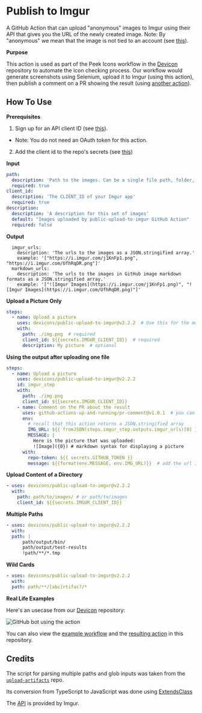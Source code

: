 # Publish to Imgur

A GitHub Action that can upload "anonymous" images to Imgur using their API that gives you the URL of the newly created image.
Note: By "anonymous" we mean that the image is not tied to an account (see [this](https://apidocs.imgur.com/#intro)).

**Purpose**

This action is used as part of the Peek Icons workflow in the [Devicon](https://github.com/devicons/devicon) repository to automate the
icon checking process. Our workflow would generate screenshots using Selenium, upload it to Imgur (using this action), then publish a comment on a PR showing the result (using [another action](https://github.com/marketplace/actions/pr-comment)).

## How To Use

**Prerequisites**

1. Sign up for an API client ID (see [this](https://apidocs.imgur.com/#intro)).

* Note: You do not need an OAuth token for this action.

2. Add the client id to the repo's secrets (see [this](https://docs.github.com/en/free-pro-team@latest/actions/reference/encrypted-secrets#in-this-article))

**Input**

```yaml
path:
  description: 'Path to the images. Can be a single file path, folder, or glob.'
  required: true
client_id:  
  description: 'The CLIENT_ID of your Imgur app'
  required: true
description:  
  description: 'A description for this set of images'
  default: "Images uploaded by public-upload-to-imgur GitHub Action"
  required: false
```

**Output**

```plaintext
  imgur_urls: 
    description: 'The urls to the images as a JSON.stringified array.'
    example: '["https://i.imgur.com/j1KnFp1.png", "https://i.imgur.com/UfhRqDR.png"]'
  markdown_urls:
    description: 'The urls to the images in GitHub image markdown formats as a JSON.stringified array.'
    example: '["![Imgur Images](https://i.imgur.com/j1KnFp1.png)", "![Imgur Images](https://i.imgur.com/UfhRqDR.png)"]'
```

**Upload a Picture Only**

```yaml
steps:
  - name: Upload a picture
    uses: devicons/public-upload-to-imgur@v2.2.2  # Use this for the most stable version
    with:
      path: ./img.png  # required
      client_id: ${{secrets.IMGUR_CLIENT_ID}}  # required
      description: My picture  # optional
```

**Using the output after uploading one file**

```yaml
steps:
  - name: Upload a picture
    uses: devicons/public-upload-to-imgur@v2.2.2
    id: imgur_step
    with:
      path: ./img.png 
      client_id: ${{secrets.IMGUR_CLIENT_ID}} 
    - name: Comment on the PR about the result
      uses: github-actions-up-and-running/pr-comment@v1.0.1  # you can use any action that you want. This is only an example
      env:
        # recall that this action returns a JSON.stringified array
        IMG_URL: ${{ fromJSON(steps.imgur_step.outputs.imgur_urls)[0] }}  # get the output of the step above using its id
        MESSAGE: |
          Here is the picture that was uploaded:
          ![Image]({0}) # markdown syntax for displaying a picture
      with:
        repo-token: ${{ secrets.GITHUB_TOKEN }}
        message: ${{format(env.MESSAGE, env.IMG_URL)}}  # add the url into the string
```

**Upload Content of a Directory**

```yaml
- uses: devicons/public-upload-to-imgur@v2.2.2
  with:
    path: path/to/images/ # or path/to/images
    client_id: ${{secrets.IMGUR_CLIENT_ID}} 
```

**Multiple Paths**

```yaml
- uses: devicons/public-upload-to-imgur@v2.2.2
  with:
  path: |
      path/output/bin/
      path/output/test-results
      !path/**/*.tmp
```

**Wild Cards**

```yaml
- uses: devicons/public-upload-to-imgur@v2.2.2
  with:
  path: path/**/[abc]rtifac?/*
```

**Real Life Examples**

Here's an usecase from our [Devicon](https://github.com/devicons/devicon) repository:

![GitHub bot using the action](docs/example.PNG)

You can also view the [example workflow](https://github.com/devicons/public-upload-to-imgur/blob/main/.github/workflows/demo.yml) and the [resulting action](https://github.com/devicons/public-upload-to-imgur/actions/runs/453537510) in this repository.

## Credits

The script for parsing multiple paths and glob inputs was taken from the [`upload-artifacts`](https://github.com/actions/upload-artifact/blob/main/src/search.ts) repo.

Its conversion from TypeScript to JavaScript was done using [ExtendsClass](https://extendsclass.com/typescript-to-javascript.html)

The [API](https://apidocs.imgur.com/#intro) is provided by Imgur.
